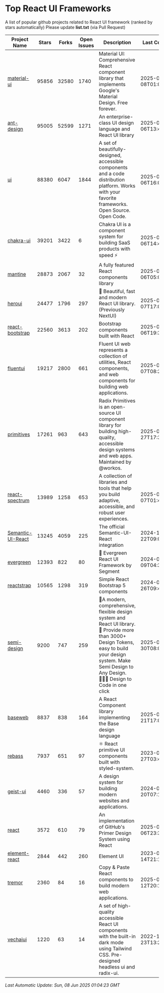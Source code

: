 # Top React UI Frameworks

A list of popular github projects related to React UI framework (ranked by stars automatically)
Please update **list.txt** (via Pull Request)

| Project Name | Stars | Forks | Open Issues | Description | Last Commit |
| ------------ | ----- | ----- | ----------- | ----------- | ----------- |
| [material-ui](https://github.com/mui/material-ui) |95856|32580|1740|Material UI: Comprehensive React component library that implements Google&#39;s Material Design. Free forever.|2025-06-08T01:03:25Z|
| [ant-design](https://github.com/ant-design/ant-design) |95005|52599|1271|An enterprise-class UI design language and React UI library|2025-06-06T13:48:26Z|
| [ui](https://github.com/shadcn-ui/ui) |88380|6047|1844|A set of beautifully-designed, accessible components and a code distribution platform. Works with your favorite frameworks. Open Source. Open Code.|2025-06-06T16:09:55Z|
| [chakra-ui](https://github.com/chakra-ui/chakra-ui) |39201|3422|6|Chakra UI is a component system for building SaaS products with speed ⚡️|2025-06-06T14:40:21Z|
| [mantine](https://github.com/mantinedev/mantine) |28873|2067|32|A fully featured React components library|2025-06-06T05:04:12Z|
| [heroui](https://github.com/heroui-inc/heroui) |24477|1796|297|🚀 Beautiful, fast and modern React UI library. (Previously NextUI)|2025-06-07T17:00:57Z|
| [react-bootstrap](https://github.com/react-bootstrap/react-bootstrap) |22560|3613|202|Bootstrap components built with React|2025-06-06T19:37:38Z|
| [fluentui](https://github.com/microsoft/fluentui) |19217|2800|661|Fluent UI web represents a collection of utilities, React components, and web components for building web applications.|2025-06-07T08:26:44Z|
| [primitives](https://github.com/radix-ui/primitives) |17261|963|643|Radix Primitives is an open-source UI component library for building high-quality, accessible design systems and web apps. Maintained by @workos.|2025-05-27T17:39:41Z|
| [react-spectrum](https://github.com/adobe/react-spectrum) |13989|1258|653|A collection of libraries and tools that help you build adaptive, accessible, and robust user experiences.|2025-06-07T01:44:09Z|
| [Semantic-UI-React](https://github.com/Semantic-Org/Semantic-UI-React) |13245|4059|225|The official Semantic-UI-React integration|2024-11-22T09:09:59Z|
| [evergreen](https://github.com/segmentio/evergreen) |12393|822|80|🌲 Evergreen React UI Framework by Segment|2024-07-09T04:30:28Z|
| [reactstrap](https://github.com/reactstrap/reactstrap) |10565|1298|319|Simple React Bootstrap 5 components|2024-09-26T09:40:49Z|
| [semi-design](https://github.com/DouyinFE/semi-design) |9200|747|259|🚀A modern, comprehensive, flexible design system and React UI library. 🎨 Provide more than 3000+ Design Tokens, easy to build your design system. Make Semi Design to Any Design.  🧑🏻‍💻 Design to Code in one click |2025-05-30T08:03:45Z|
| [baseweb](https://github.com/uber/baseweb) |8837|838|164|A React Component library implementing the Base design language|2025-04-21T17:02:32Z|
| [rebass](https://github.com/rebassjs/rebass) |7937|651|97|:atom_symbol: React primitive UI components built with styled-system.|2023-07-27T03:42:53Z|
| [geist-ui](https://github.com/geist-org/geist-ui) |4460|336|57|A design system for building modern websites and applications.|2024-07-20T07:18:46Z|
| [react](https://github.com/primer/react) |3572|610|79|An implementation of GitHub&#39;s Primer Design System using React|2025-06-06T23:36:55Z|
| [element-react](https://github.com/ElemeFE/element-react) |2844|442|260|Element UI|2023-01-14T21:13:08Z|
| [tremor](https://github.com/tremorlabs/tremor) |2360|84|16|Copy &amp; Paste React components to build modern web applications. |2025-04-12T20:15:29Z|
| [vechaiui](https://github.com/vechai/vechaiui) |1220|63|14|A set of high-quality accessible React UI components with the built-in dark mode using Tailwind CSS. Pre-designed headless ui and radix-ui.|2022-12-23T13:29:41Z|

*Last Automatic Update: Sun, 08 Jun 2025 01:04:23 GMT*